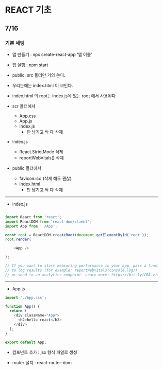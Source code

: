 # REACT 기초

## 7/16

### 기본 세팅

- 앱 만들기 : npx create-react-app '앱 이름'

- 앱 실행 : npm start

- public, src 폴더만 거의 쓴다.
- 우리눈에는 index.html 이 보인다.
- index.html 의 root는 index.js에 있는 root 에서 사용된다

- scr 폴더에서
  - App.css
  - App.js
  - index.js
    - 만 남기고 싹 다 삭제
- index.js
  - React.StrictMode 삭제
  - reportWebVitals() 삭제

- public 폴더에서
  - favicon.ico (삭제 해도 괜찮)
  - index.html 
    - 만 남기고 싹 다 삭제
---
  - index.js
  ```js

  import React from 'react';
  import ReactDOM from 'react-dom/client';
  import App from './App';

  const root = ReactDOM.createRoot(document.getElementById('root'));
  root.render(

      <App />

  );

  // If you want to start measuring performance in your app, pass a function
  // to log results (for example: reportWebVitals(console.log))
  // or send to an analytics endpoint. Learn more: https://bit.ly/CRA-vitals
  ```
---
  - App.js
  ```js
  import './App.css';

  function App() {
    return (
      <div className="App">
        <h2>hello react</h2>
      </div>
    );
  }

  export default App;
  ```

- 컴포넌트 추가 : jsx 형식 파일로 생성

- router 설치 : react-router-dom